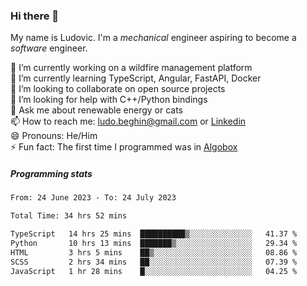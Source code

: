 ### Hi there 👋

My name is Ludovic. I'm a *mechanical* engineer aspiring to become a *software* engineer.

 🔭 I’m currently working on a wildfire management platform<br/>
 🌱 I’m currently learning TypeScript, Angular, FastAPI, Docker<br/>
 👯 I’m looking to collaborate on open source projects<br/>
 🤔 I’m looking for help with C++/Python bindings<br/>
 💬 Ask me about renewable energy or cats<br/>
 📫 How to reach me: ludo.beghin@gmail.com or [Linkedin](https://www.linkedin.com/in/ludovic-beghin/)<br/>
 😄 Pronouns: He/Him<br/>
 ⚡ Fun fact: The first time I programmed was in [Algobox](https://fr.wikipedia.org/wiki/Algobox)<br/>

##### Programming stats
<!--START_SECTION:waka-->

```txt
From: 24 June 2023 - To: 24 July 2023

Total Time: 34 hrs 52 mins

TypeScript   14 hrs 25 mins  ██████████▒░░░░░░░░░░░░░░   41.37 %
Python       10 hrs 13 mins  ███████▒░░░░░░░░░░░░░░░░░   29.34 %
HTML         3 hrs 5 mins    ██▒░░░░░░░░░░░░░░░░░░░░░░   08.86 %
SCSS         2 hrs 34 mins   ██░░░░░░░░░░░░░░░░░░░░░░░   07.39 %
JavaScript   1 hr 28 mins    █░░░░░░░░░░░░░░░░░░░░░░░░   04.25 %
```

<!--END_SECTION:waka-->
